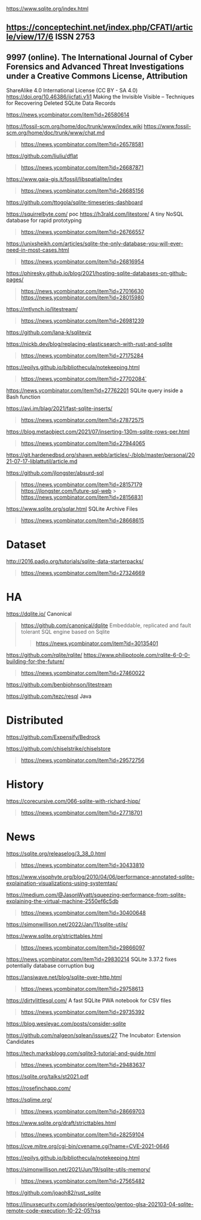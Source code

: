 https://www.sqlite.org/index.html

https://conceptechint.net/index.php/CFATI/article/view/17/6 ISSN 2753
-
9997 (online). The International
Journal of Cyber Forensics and Advanced Threat Investigations under a Creative Commons License, Attribution
-
ShareAlike 4.0 International License (CC BY - SA 4.0) 
https://doi.org/10.46386/ijcfati.v1i1 Making  the  Invisible  Visible
– Techniques  for Recovering Deleted SQLite Data Records

https://news.ycombinator.com/item?id=26580614

https://fossil-scm.org/home/doc/trunk/www/index.wiki
https://www.fossil-scm.org/home/doc/trunk/www/chat.md
> https://news.ycombinator.com/item?id=26578581

https://github.com/liuliu/dflat
> https://news.ycombinator.com/item?id=26687871

https://www.gaia-gis.it/fossil/libspatialite/index
> https://news.ycombinator.com/item?id=26685156

https://github.com/ttogola/sqlite-timeseries-dashboard

https://squirrelbyte.com/ poc
https://h3rald.com/litestore/ A tiny NoSQL database for rapid prototyping
> https://news.ycombinator.com/item?id=26766557

https://unixsheikh.com/articles/sqlite-the-only-database-you-will-ever-need-in-most-cases.html
> https://news.ycombinator.com/item?id=26816954

https://phiresky.github.io/blog/2021/hosting-sqlite-databases-on-github-pages/
> https://news.ycombinator.com/item?id=27016630
> https://news.ycombinator.com/item?id=28015980

https://mtlynch.io/litestream/
> https://news.ycombinator.com/item?id=26981239

https://github.com/lana-k/sqliteviz

https://nickb.dev/blog/replacing-elasticsearch-with-rust-and-sqlite
> https://news.ycombinator.com/item?id=27175284

https://epilys.github.io/bibliothecula/notekeeping.html
> https://news.ycombinator.com/item?id=27702084`

https://news.ycombinator.com/item?id=27762201 SQLite query inside a Bash function

https://avi.im/blag/2021/fast-sqlite-inserts/
> https://news.ycombinator.com/item?id=27872575

https://blog.metaobject.com/2021/07/inserting-130m-sqlite-rows-per.html
> https://news.ycombinator.com/item?id=27944065

https://git.hardenedbsd.org/shawn.webb/articles/-/blob/master/personal/2021-07-17-liblattutil/article.md

https://github.com/jlongster/absurd-sql
> https://news.ycombinator.com/item?id=28157179
  > https://jlongster.com/future-sql-web
    > https://news.ycombinator.com/item?id=28156831 

https://www.sqlite.org/sqlar.html SQLite Archive Files
> https://news.ycombinator.com/item?id=28668615

# Dataset
http://2016.padjo.org/tutorials/sqlite-data-starterpacks/
> https://news.ycombinator.com/item?id=27324669

# HA
https://dqlite.io/ Canonical
> https://github.com/canonical/dqlite Embeddable, replicated and fault tolerant SQL engine based on Sqlite
> > https://news.ycombinator.com/item?id=30135401

https://github.com/rqlite/rqlite/
https://www.philipotoole.com/rqlite-6-0-0-building-for-the-future/
> https://news.ycombinator.com/item?id=27460022

https://github.com/benbjohnson/litestream

https://github.com/tezc/resql Java

# Distributed
https://github.com/Expensify/Bedrock

https://github.com/chiselstrike/chiselstore
> https://news.ycombinator.com/item?id=29572756

# History
https://corecursive.com/066-sqlite-with-richard-hipp/
> https://news.ycombinator.com/item?id=27718701

# News
https://sqlite.org/releaselog/3_38_0.html
> https://news.ycombinator.com/item?id=30433810

https://www.visophyte.org/blog/2010/04/06/performance-annotated-sqlite-explaination-visualizations-using-systemtap/

https://medium.com/@JasonWyatt/squeezing-performance-from-sqlite-explaining-the-virtual-machine-2550ef6c5db
> https://news.ycombinator.com/item?id=30400648

https://simonwillison.net/2022/Jan/11/sqlite-utils/

https://www.sqlite.org/stricttables.html
> https://news.ycombinator.com/item?id=29866097

https://news.ycombinator.com/item?id=29830214 SQLite 3.37.2 fixes potentially database corruption bug

https://ansiwave.net/blog/sqlite-over-http.html
> https://news.ycombinator.com/item?id=29758613

https://dirtylittlesql.com/ A fast SQLite PWA notebook for CSV files
> https://news.ycombinator.com/item?id=29735392

https://blog.wesleyac.com/posts/consider-sqlite

https://github.com/nalgeon/sqlean/issues/27 The Incubator: Extension Candidates

https://tech.marksblogg.com/sqlite3-tutorial-and-guide.html
> https://news.ycombinator.com/item?id=29483637

https://sqlite.org/talks/st2021.pdf

https://rosefinchapp.com/

https://sqlime.org/
> https://news.ycombinator.com/item?id=28669703

https://www.sqlite.org/draft/stricttables.html
> https://news.ycombinator.com/item?id=28259104

https://cve.mitre.org/cgi-bin/cvename.cgi?name=CVE-2021-0646

https://epilys.github.io/bibliothecula/notekeeping.html

https://simonwillison.net/2021/Jun/19/sqlite-utils-memory/
> https://news.ycombinator.com/item?id=27565482

https://github.com/joaoh82/rust_sqlite

https://linuxsecurity.com/advisories/gentoo/gentoo-glsa-202103-04-sqlite-remote-code-execution-10-22-05?rss

